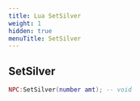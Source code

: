 ```yaml
---
title: Lua SetSilver
weight: 1
hidden: true
menuTitle: SetSilver
---
```

## SetSilver
```lua
NPC:SetSilver(number amt); -- void
```